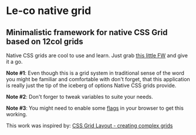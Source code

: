 <h1>Le-co native grid</h1>
<h2>Minimalistic framework for native CSS Grid based on 12col grids</h2>

<p>
    Native CSS grids are cool to use and learn. Just grab <a href="https://raw.githubusercontent.com/vlad-saling/Le-co-Grid/master/dist/grid.css">this little FW</a> and give it a go.
</p>
<p>
    <b>Note #1</b>: Even though this is a grid system in traditional sense of the word you might be familiar and
    comfortable with don't forget, that this application is really just the tip of the iceberg of options Native
    CSS grids provide.
</p>
<p>
    <b>Note #2</b>: Don't forger to tweak variables to suite your needs.
</p>

<p>
    <b>Note #3</b>: You might need to enable some <a href="http://christopher.org/setting-chrome-flags-for-experimental-web-browser-layout-features/">flags</a>            in your browser to get this working.
</p>

<p>
    This work was inspired by: <a href="https://rachelandrew.co.uk/archives/2015/02/04/css-grid-layout-creating-complex-grids/">CSS Grid Layout - creating complex grids</a>
</p>